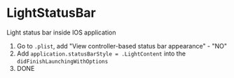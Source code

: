# LightStatusBar
Light status bar inside IOS application

1. Go to ```.plist```, add "View controller-based status bar appearance" - "NO"
2. Add ```application.statusBarStyle = .LightContent``` into the  ```didFinishLaunchingWithOptions```
3. DONE
